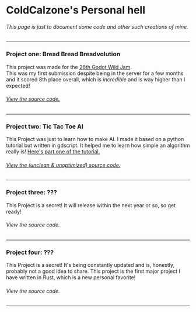 # ColdCalzone's Personal hell  
###### This page is just to document some code and other such creations of mine.  
___  

### Project one: Bread Bread Breadvolution  
This project was made for the [26th Godot Wild Jam](https://itch.io/jam/godot-wild-jam-26).  
This was my first submission despite being in the server for a few months and it scored 8th place overall, which is *incredible* and is way higher than I expected!  
###### [View the source code.](https://github.com/ColdCalzone/bread-bread-breadvolution)  
___  

### Project two: Tic Tac Toe AI  
This Project was just to learn how to make AI. I made it based on a python tutorial but written in gdscript. It helped me to learn how simple an algorithm really is! [Here's part one of the tutorial.](https://www.youtube.com/watch?v=5s_lGC2sxwQ)  
###### [View the (unclean & unoptimized) source code.](https://github.com/ColdCalzone/TicTacToe)  
___

### Project three: ???  
This Project is a secret! It will release within the next year or so, so get ready!  
###### View the source code.  
___

### Project four: ???  
This Project is a secret! It's being constantly updated and is, honestly, probably not a good idea to share. This project is the first major project I have written in Rust, which is a new personal favorite!  
###### View the source code.  
___
